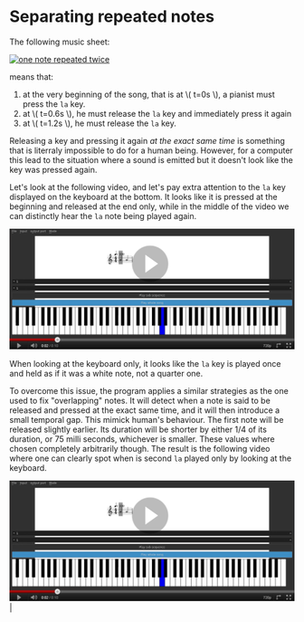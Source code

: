 # Separating repeated notes

The following music sheet:

[![one note repeated twice](./issue_with_repeated_notes_assets/simple_repeat.svg)](./issue_with_repeated_notes_assets/simple_repeat.ly "lilypond source for this simple example")


means that:

1. at the very beginning of the song, that is at \\( t=0s \\), a pianist must press the `la` key.
1. at \\( t=0.6s \\), he must release the `la` key and immediately press it again
1. at \\( t=1.2s \\), he must release the `la` key.

Releasing a key and pressing it again _at the exact same time_ is something that is literraly impossible to do
for a human being. However, for a computer this lead to the situation where a sound is emitted but it doesn't look
like the key was pressed again.

Let's look at the following video, and let's pay extra attention to the `la` key displayed on the keyboard at the bottom.
It looks like it is pressed at the beginning and released at the end only, while in the middle of the video we can
distinctly hear the `la` note being played again.

[![The key on the keyboard looks like it is pressed only once](./issue_with_repeated_notes_assets/fake_screenshot_repeated_notes.png)](./issue_with_repeated_notes_assets/repeated_notes_without_spacing.webm "The key on the keyboard looks like it is pressed only once")

When looking at the keyboard only, it looks like the `la` key is played once and held as if it was a white note, not a quarter one.

To overcome this issue, the program applies a similar strategies as the one used to fix "overlapping" notes. It will detect when
a note is said to be released and pressed at the exact same time, and it will then introduce a small temporal gap. This mimick
human's behaviour. The first note will be released slightly earlier. Its duration will be shorter by either 1/4 of its duration,
or 75 milli seconds, whichever is smaller. These values where chosen completely arbitrarily though. The result is the following
video where one can clearly spot when is second `la` played only by looking at the keyboard.

[![One can see the key being pressed again](./issue_with_repeated_notes_assets/fake_screenshot_repeated_notes.png)](./issue_with_repeated_notes_assets/repeated_notes_with_small_spacing.webm "Adding a small spacing let one see the key being pressed again") |
